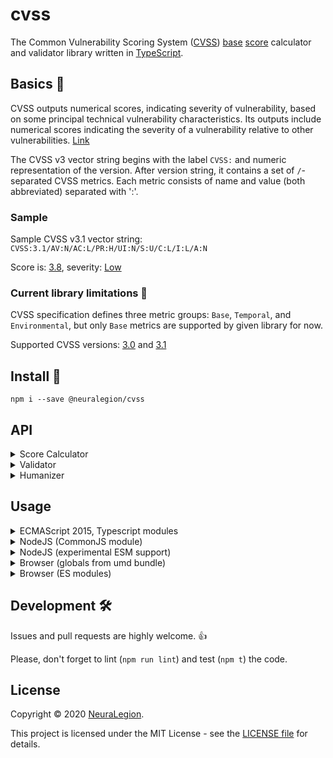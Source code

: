 # cvss

The Common Vulnerability Scoring System ([CVSS](https://www.first.org/cvss/)) [base](https://www.first.org/cvss/specification-document#Base-Metrics) [score](https://www.first.org/cvss/specification-document#1-2-Scoring) calculator and validator library written in [TypeScript](https://www.typescriptlang.org/).

## Basics 🧾

CVSS outputs numerical scores, indicating severity of vulnerability, based on some principal technical vulnerability characteristics. 
Its outputs include numerical scores indicating the severity of a vulnerability relative to other vulnerabilities. [Link](https://www.first.org/cvss/v3.1/specification-document#Introduction)

The CVSS v3 vector string begins with the label `CVSS:` and numeric representation of the version.
After version string, it contains a set of `/`-separated CVSS metrics.
Each metric consists of name and value (both abbreviated) separated with ':'.

### Sample

Sample CVSS v3.1 vector string: `CVSS:3.1/AV:N/AC:L/PR:H/UI:N/S:U/C:L/I:L/A:N`

Score is: [3.8](https://www.first.org/cvss/calculator/3.1#CVSS:3.1/AV:N/AC:L/PR:H/UI:N/S:U/C:L/I:L/A:N), severity: [Low](https://www.first.org/cvss/calculator/3.1#CVSS:3.1/AV:N/AC:L/PR:H/UI:N/S:U/C:L/I:L/A:N)

### Current library limitations 🚧  

CVSS specification defines three metric groups: `Base`, `Temporal`, and `Environmental`, but only `Base` metrics are supported by given library for now.

Supported CVSS versions: [3.0](https://www.first.org/cvss/v3-0/) and [3.1](https://www.first.org/cvss/v3-1/)

## Install 🚀 

`npm i --save @neuralegion/cvss`

## API 

<details>
<summary>Score Calculator</summary>

`calculateBaseScore(cvssString): number`

Calculates [Base Score](https://www.first.org/cvss/v3.1/specification-document#7-1-Base-Metrics-Equations), 
which depends on sub-formulas for Impact Sub-Score (ISS), Impact, and Exploitability,

`calculateIss(metricsMap): number`

Calculates [Impact Sub-Score (ISS)](https://www.first.org/cvss/v3.1/specification-document#7-1-Base-Metrics-Equations)

`calculateImpact(metricsMap, iss): number`

Calculates [Impact](https://www.first.org/cvss/v3.1/specification-document#7-1-Base-Metrics-Equations)

`calculateExploitability(metricsMap): number`

Calculates [Exploitability](https://www.first.org/cvss/v3.1/specification-document#7-1-Base-Metrics-Equations)

</details>

<details>
<summary>Validator</summary>

`validate(cvssString): void`

Throws an Error if given CVSS string is either invalid or unsupported.

Error contains verbose message with error details. Sample error messages:
- CVSS vector must start with "CVSS:"
- Invalid CVSS string. Example: CVSS:3.0/AV:A/AC:H/PR:H/UI:R/S:U/C:N/I:N/A:L
- Unsupported CVSS version: 2.0. Only 3.0 and 3.1 are supported
- Duplicated metric: "AC:L"
- Missing mandatory CVSS base metric C (Confidentiality)
- Unknown CVSS metric "X". Allowed metrics: AV, AC, PR, UI, S, C, I, A
- Invalid value for CVSS metric PR (Privileges Required): Y. Allowed values: N (None), L (Low), H (High)
</details>

<details>
<summary>Humanizer</summary>

`humanizeBaseMetric(metric)`

Return un-abbreviated metric name: e.g. 'Confidentiality' for input 'C'

`humanizeBaseMetricValue(value, metric)`

Return un-abbreviated metric value: e.g. 'Network' for input ('AV', 'N')  
</details>

## Usage

<details>
<summary>ECMAScript 2015, Typescript modules</summary>

```
import { calculateBaseScore } from 'cvss';

console.log('score: ', calculateBaseScore('CVSS:3.0/AV:N/AC:L/PR:N/UI:N/S:C/C:H/I:N/A:N'));
```
</details>

<details>
<summary>NodeJS (CommonJS module)</summary>

```
const cvss = require('cvss');

console.log(cvss.calculateBaseScore('CVSS:3.0/AV:N/AC:L/PR:N/UI:N/S:C/C:H/I:N/A:N'));
```
</details>

<details>

<summary>NodeJS (experimental ESM support)</summary>

`usage.mjs` file:

```
import cvss from 'cvss';

console.log(cvss.calculateBaseScore('CVSS:3.0/AV:N/AC:L/PR:N/UI:N/S:C/C:H/I:N/A:N'));
```

Running: `node --experimental-modules ./usage.mjs`

</details>

<details>
<summary>Browser (globals from umd bundle)</summary>

```
<script src="./node_modules/cvss/dist/bundle.umd.js"></script>
<script>
  alert(`Score: ${cvss.calculateBaseScore('CVSS:3.0/AV:N/AC:L/PR:N/UI:N/S:C/C:H/I:N/A:N')}`);
</script>
```
</details>

<details>
<summary>Browser (ES modules)</summary>

```
<script type="module">
  import { calculateBaseScore } from './node_modules/cvss/dist/bundle.es.js';
  alert(`Score: ${calculateBaseScore('CVSS:3.0/AV:N/AC:L/PR:N/UI:N/S:C/C:H/I:N/A:N')}`);
</script>
```
</details>


## Development 🛠  

Issues and pull requests are highly welcome. 👍

Please, don't forget to lint (`npm run lint`) and test (`npm t`) the code.

## License 

Copyright © 2020 [NeuraLegion](https://github.com/NeuraLegion).

This project is licensed under the MIT License - see the [LICENSE file](LICENSE) for details.
